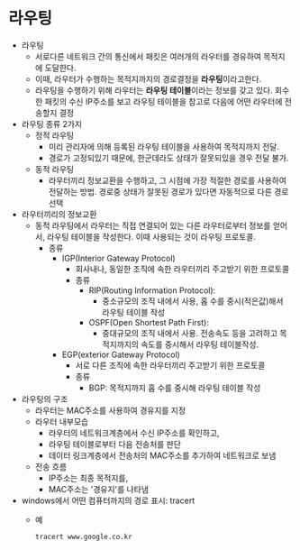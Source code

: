 # 라우팅

* 라우팅
  * 서로다른 네트워크 간의 통신에서 패킷은 여러개의 라우터를 경유하여 목적지에 도달한다.
  * 이때, 라우터가 수행하는 목적지까지의 경로결정을 **라우팅**이라고한다.
  * 라우팅을 수행하기 위해 라우터는 **라우팅 테이블**이라는 정보를 갖고 있다. 회수한 패킷의 수신 IP주소를 보고 라우팅 테이블을 참고로 다음에 어떤 라우터에 전송할지 결정
* 라우팅 종류 2가지
  * 정적 라우팅
    * 미리 관리자에 의해 등록된 라우팅 테이블을 사용하여 목적지까지 전달.
    * 경로가 고정되있기 때문에, 한군데라도 상태가 잘못되있을 경우 전달 불가.
  * 동적 라우팅
    * 라우터끼리 정보교환을 수행하고, 그 시점에 가장 적절한 경로를 사용하여 전달하는 방법. 경로중 상태가 잘못된 경로가 있다면 자동적으로 다른 경로 선택
* 라우터끼리의 정보교환
  * 동적 라우팅에서 라우터는 직접 연결되어 있는 다른 라우터로부터 정보를 얻어서, 라우팅 테이블을 작성한다. 이때 사용되는 것이 라우팅 프로토콜.
    * 종류
      * IGP\(Interior Gateway Protocol\)
        * 회사내나, 동일한 조직에 속한 라우터끼리 주고받기 위한 프로토콜
        * 종류
          * RIP\(Routing Information Protocol\): 
            * 중소규모의 조직 내에서 사용, 홉 수를 중시\(적은값\)해서 라우팅 테이블 작성
          * OSPF\(Open Shortest Path First\):
            * 중대규모의 조직 내에서 사용. 전송속도 등을 고려하고 목적지까지의 속도를 중시해서 라우팅 테이블작성.
      * EGP\(exterior Gateway Protocol\)
        * 서로 다른 조직에 속한 라우터끼리 주고받기 위한 프로토콜
        * 종류
          * BGP: 목적지까지 홉 수를 중시해 라우팅 테이블 작성
* 라우팅의 구조
  * 라우터는 MAC주소를 사용하여 경유지를 지정
  * 라우터 내부모습
    * 라우터의 네트워크계층에서 수신 IP주소를 확인하고, 
    * 라우팅 테이블로부터 다음 전송처를 판단
    * 데이터 링크계층에서 전송처의 MAC주소를 추가하여 네트워크로 보냄
  * 전송 흐름
    * IP주소는 최종 목적지를, 
    * MAC주소는 '경유지'를 나타냄
* windows에서 어떤 컴퓨터까지의 경로 표시: tracert
  * 예

    ```text
    tracert www.google.co.kr
    ```

